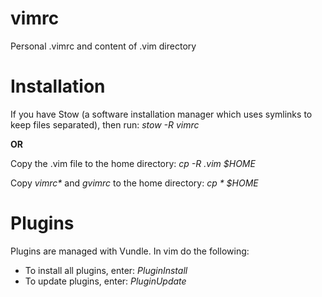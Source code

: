 # vimrc

Personal .vimrc and content of .vim directory

# Installation

If you have Stow (a software installation manager which
uses symlinks to keep files separated), then run:
_stow -R vimrc_

**OR**

Copy the .vim file to the home directory: _cp -R .vim $HOME_

Copy _vimrc*_ and _gvimrc_ to the home directory: _cp * $HOME_

# Plugins

Plugins are managed with Vundle. In vim do the following:

* To install all plugins, enter: *PluginInstall*
* To update plugins, enter: *PluginUpdate*

